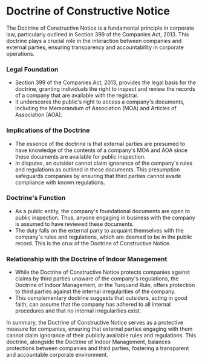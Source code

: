 
# Doctrine of Constructive Notice

The Doctrine of Constructive Notice is a fundamental principle in corporate law, particularly outlined in Section 399 of the Companies Act, 2013. This doctrine plays a crucial role in the interaction between companies and external parties, ensuring transparency and accountability in corporate operations.

### Legal Foundation
- Section 399 of the Companies Act, 2013, provides the legal basis for the doctrine, granting individuals the right to inspect and review the records of a company that are available with the registrar.
- It underscores the public's right to access a company's documents, including the Memorandum of Association (MOA) and Articles of Association (AOA).

### Implications of the Doctrine
- The essence of the doctrine is that external parties are presumed to have knowledge of the contents of a company's MOA and AOA since these documents are available for public inspection.
- In disputes, an outsider cannot claim ignorance of the company's rules and regulations as outlined in these documents. This presumption safeguards companies by ensuring that third parties cannot evade compliance with known regulations.

### Doctrine's Function
- As a public entity, the company's foundational documents are open to public inspection. Thus, anyone engaging in business with the company is assumed to have reviewed these documents.
- The duty falls on the external party to acquaint themselves with the company's rules and regulations, which are deemed to be in the public record. This is the crux of the Doctrine of Constructive Notice.

### Relationship with the Doctrine of Indoor Management
- While the Doctrine of Constructive Notice protects companies against claims by third parties unaware of the company's regulations, the Doctrine of Indoor Management, or the Turquand Rule, offers protection to third parties against the internal irregularities of the company.
- This complementary doctrine suggests that outsiders, acting in good faith, can assume that the company has adhered to all internal procedures and that no internal irregularities exist.

In summary, the Doctrine of Constructive Notice serves as a protective measure for companies, ensuring that external parties engaging with them cannot claim ignorance of their publicly available rules and regulations. This doctrine, alongside the Doctrine of Indoor Management, balances protections between companies and third parties, fostering a transparent and accountable corporate environment.
